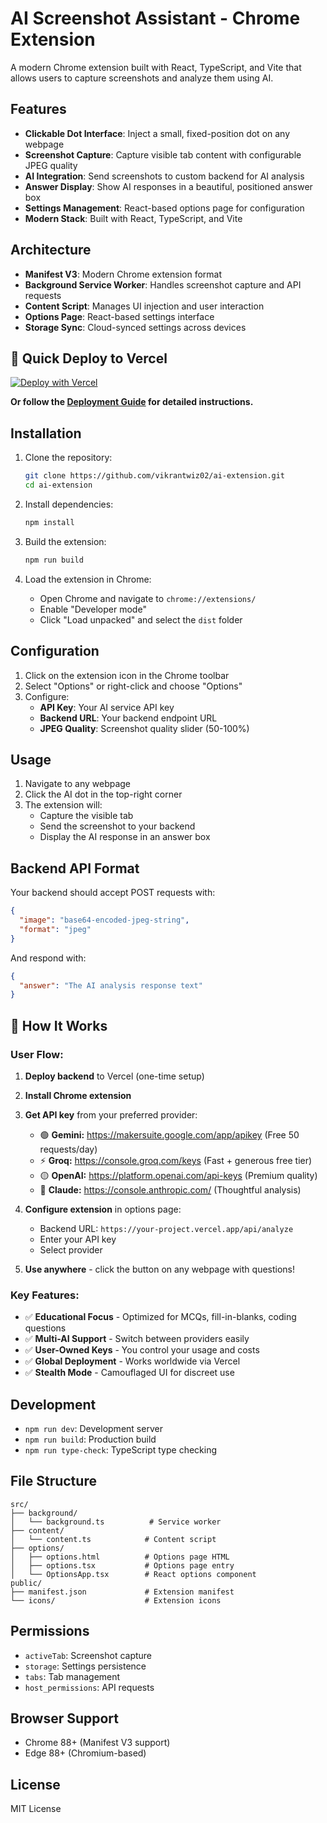# AI Screenshot Assistant - Chrome Extension

A modern Chrome extension built with React, TypeScript, and Vite that allows users to capture screenshots and analyze them using AI.

## Features

- **Clickable Dot Interface**: Inject a small, fixed-position dot on any webpage
- **Screenshot Capture**: Capture visible tab content with configurable JPEG quality
- **AI Integration**: Send screenshots to custom backend for AI analysis
- **Answer Display**: Show AI responses in a beautiful, positioned answer box
- **Settings Management**: React-based options page for configuration
- **Modern Stack**: Built with React, TypeScript, and Vite

## Architecture

- **Manifest V3**: Modern Chrome extension format
- **Background Service Worker**: Handles screenshot capture and API requests
- **Content Script**: Manages UI injection and user interaction
- **Options Page**: React-based settings interface
- **Storage Sync**: Cloud-synced settings across devices

## 🚀 Quick Deploy to Vercel

[![Deploy with Vercel](https://vercel.com/button)](https://vercel.com/new/clone?repository-url=https://github.com/vikrantwiz02/ai-extension)

**Or follow the [Deployment Guide](DEPLOYMENT.md) for detailed instructions.**

## Installation

1. Clone the repository:
   ```bash
   git clone https://github.com/vikrantwiz02/ai-extension.git
   cd ai-extension
   ```

2. Install dependencies:
   ```bash
   npm install
   ```

3. Build the extension:
   ```bash
   npm run build
   ```

4. Load the extension in Chrome:
   - Open Chrome and navigate to `chrome://extensions/`
   - Enable "Developer mode"
   - Click "Load unpacked" and select the `dist` folder

## Configuration

1. Click on the extension icon in the Chrome toolbar
2. Select "Options" or right-click and choose "Options"
3. Configure:
   - **API Key**: Your AI service API key
   - **Backend URL**: Your backend endpoint URL
   - **JPEG Quality**: Screenshot quality slider (50-100%)

## Usage

1. Navigate to any webpage
2. Click the AI dot in the top-right corner
3. The extension will:
   - Capture the visible tab
   - Send the screenshot to your backend
   - Display the AI response in an answer box

## Backend API Format

Your backend should accept POST requests with:
```json
{
  "image": "base64-encoded-jpeg-string",
  "format": "jpeg"
}
```

And respond with:
```json
{
  "answer": "The AI analysis response text"
}
```

## 🎯 How It Works

### **User Flow:**
1. **Deploy backend** to Vercel (one-time setup)
2. **Install Chrome extension** 
3. **Get API key** from your preferred provider:
   - 🟢 **Gemini:** https://makersuite.google.com/app/apikey (Free 50 requests/day)
   - ⚡ **Groq:** https://console.groq.com/keys (Fast + generous free tier)
   - 🟡 **OpenAI:** https://platform.openai.com/api-keys (Premium quality)
   - 🔵 **Claude:** https://console.anthropic.com/ (Thoughtful analysis)

4. **Configure extension** in options page:
   - Backend URL: `https://your-project.vercel.app/api/analyze`
   - Enter your API key
   - Select provider

5. **Use anywhere** - click the button on any webpage with questions!

### **Key Features:**
- ✅ **Educational Focus** - Optimized for MCQs, fill-in-blanks, coding questions
- ✅ **Multi-AI Support** - Switch between providers easily
- ✅ **User-Owned Keys** - You control your usage and costs
- ✅ **Global Deployment** - Works worldwide via Vercel
- ✅ **Stealth Mode** - Camouflaged UI for discreet use

## Development

- `npm run dev`: Development server
- `npm run build`: Production build
- `npm run type-check`: TypeScript type checking

## File Structure

```
src/
├── background/
│   └── background.ts          # Service worker
├── content/
│   └── content.ts            # Content script
├── options/
│   ├── options.html          # Options page HTML
│   ├── options.tsx           # Options page entry
│   └── OptionsApp.tsx        # React options component
public/
├── manifest.json             # Extension manifest
└── icons/                    # Extension icons
```

## Permissions

- `activeTab`: Screenshot capture
- `storage`: Settings persistence
- `tabs`: Tab management
- `host_permissions`: API requests

## Browser Support

- Chrome 88+ (Manifest V3 support)
- Edge 88+ (Chromium-based)

## License

MIT License
